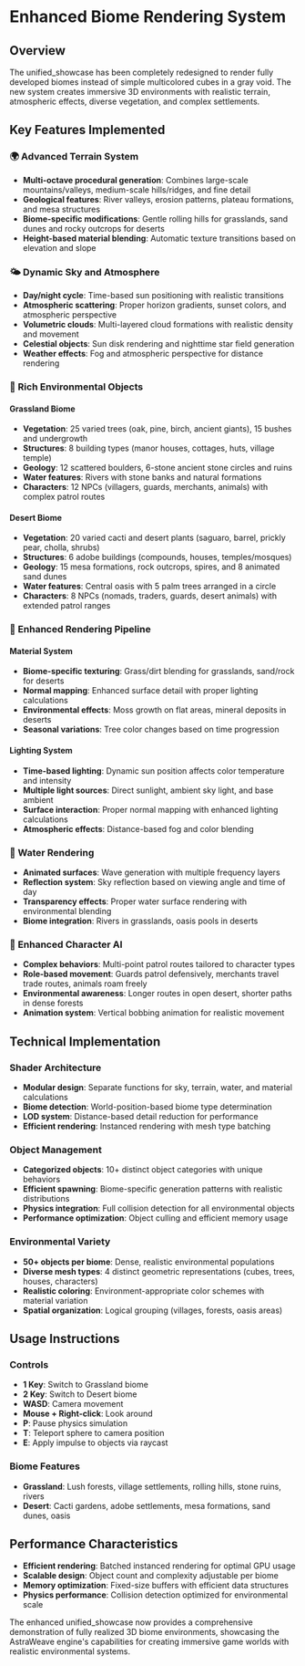 # Enhanced Biome Rendering System

## Overview
The unified_showcase has been completely redesigned to render fully developed biomes instead of simple multicolored cubes in a gray void. The new system creates immersive 3D environments with realistic terrain, atmospheric effects, diverse vegetation, and complex settlements.

## Key Features Implemented

### 🌍 Advanced Terrain System
- **Multi-octave procedural generation**: Combines large-scale mountains/valleys, medium-scale hills/ridges, and fine detail
- **Geological features**: River valleys, erosion patterns, plateau formations, and mesa structures
- **Biome-specific modifications**: Gentle rolling hills for grasslands, sand dunes and rocky outcrops for deserts
- **Height-based material blending**: Automatic texture transitions based on elevation and slope

### 🌤️ Dynamic Sky and Atmosphere
- **Day/night cycle**: Time-based sun positioning with realistic transitions
- **Atmospheric scattering**: Proper horizon gradients, sunset colors, and atmospheric perspective
- **Volumetric clouds**: Multi-layered cloud formations with realistic density and movement
- **Celestial objects**: Sun disk rendering and nighttime star field generation
- **Weather effects**: Fog and atmospheric perspective for distance rendering

### 🌲 Rich Environmental Objects

#### Grassland Biome
- **Vegetation**: 25 varied trees (oak, pine, birch, ancient giants), 15 bushes and undergrowth
- **Structures**: 8 building types (manor houses, cottages, huts, village temple)
- **Geology**: 12 scattered boulders, 6-stone ancient stone circles and ruins
- **Water features**: Rivers with stone banks and natural formations
- **Characters**: 12 NPCs (villagers, guards, merchants, animals) with complex patrol routes

#### Desert Biome  
- **Vegetation**: 20 varied cacti and desert plants (saguaro, barrel, prickly pear, cholla, shrubs)
- **Structures**: 6 adobe buildings (compounds, houses, temples/mosques)
- **Geology**: 15 mesa formations, rock outcrops, spires, and 8 animated sand dunes
- **Water features**: Central oasis with 5 palm trees arranged in a circle
- **Characters**: 8 NPCs (nomads, traders, guards, desert animals) with extended patrol ranges

### 🎨 Enhanced Rendering Pipeline

#### Material System
- **Biome-specific texturing**: Grass/dirt blending for grasslands, sand/rock for deserts
- **Normal mapping**: Enhanced surface detail with proper lighting calculations
- **Environmental effects**: Moss growth on flat areas, mineral deposits in deserts
- **Seasonal variations**: Tree color changes based on time progression

#### Lighting System
- **Time-based lighting**: Dynamic sun position affects color temperature and intensity
- **Multiple light sources**: Direct sunlight, ambient sky light, and base ambient
- **Surface interaction**: Proper normal mapping with enhanced lighting calculations
- **Atmospheric effects**: Distance-based fog and color blending

### 🌊 Water Rendering
- **Animated surfaces**: Wave generation with multiple frequency layers
- **Reflection system**: Sky reflection based on viewing angle and time of day  
- **Transparency effects**: Proper water surface rendering with environmental blending
- **Biome integration**: Rivers in grasslands, oasis pools in deserts

### 🚶 Enhanced Character AI
- **Complex behaviors**: Multi-point patrol routes tailored to character types
- **Role-based movement**: Guards patrol defensively, merchants travel trade routes, animals roam freely
- **Environmental awareness**: Longer routes in open desert, shorter paths in dense forests
- **Animation system**: Vertical bobbing animation for realistic movement

## Technical Implementation

### Shader Architecture
- **Modular design**: Separate functions for sky, terrain, water, and material calculations
- **Biome detection**: World-position-based biome type determination
- **LOD system**: Distance-based detail reduction for performance
- **Efficient rendering**: Instanced rendering with mesh type batching

### Object Management
- **Categorized objects**: 10+ distinct object categories with unique behaviors
- **Efficient spawning**: Biome-specific generation patterns with realistic distributions
- **Physics integration**: Full collision detection for all environmental objects
- **Performance optimization**: Object culling and efficient memory usage

### Environmental Variety
- **50+ objects per biome**: Dense, realistic environmental populations
- **Diverse mesh types**: 4 distinct geometric representations (cubes, trees, houses, characters)
- **Realistic coloring**: Environment-appropriate color schemes with material variation
- **Spatial organization**: Logical grouping (villages, forests, oasis areas)

## Usage Instructions

### Controls
- **1 Key**: Switch to Grassland biome
- **2 Key**: Switch to Desert biome  
- **WASD**: Camera movement
- **Mouse + Right-click**: Look around
- **P**: Pause physics simulation
- **T**: Teleport sphere to camera position
- **E**: Apply impulse to objects via raycast

### Biome Features
- **Grassland**: Lush forests, village settlements, rolling hills, stone ruins, rivers
- **Desert**: Cacti gardens, adobe settlements, mesa formations, sand dunes, oasis

## Performance Characteristics
- **Efficient rendering**: Batched instanced rendering for optimal GPU usage
- **Scalable design**: Object count and complexity adjustable per biome
- **Memory optimization**: Fixed-size buffers with efficient data structures
- **Physics performance**: Collision detection optimized for environmental scale

The enhanced unified_showcase now provides a comprehensive demonstration of fully realized 3D biome environments, showcasing the AstraWeave engine's capabilities for creating immersive game worlds with realistic environmental systems.